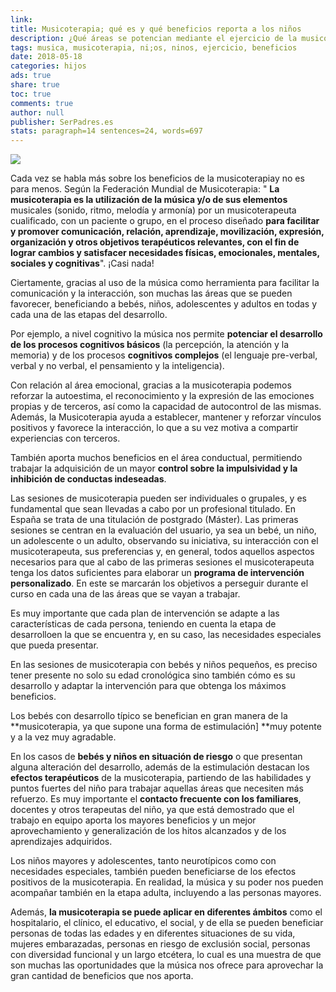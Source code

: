 ```yaml
---
link: 
title: Musicoterapia; qué es y qué beneficios reporta a los niños
description: ¿Qué áreas se potencian mediante el ejercicio de la musicoterapia con un terapeuta oficial? ¿Qué beneficios obtienen los niños que lo ponen en práctica?
tags: musica, musicoterapia, ni;os, ninos, ejercicio, beneficios
date: 2018-05-18
categories: hijos
ads: true
share: true
toc: true
comments: true
author: null
publisher: SerPadres.es
stats: paragraph=14 sentences=24, words=697
---
```


![](http://familiasana.info/images/hijos/nina-guitarra-cascos-c_0.jpg)

Cada vez se habla más sobre los beneficios de la  musicoterapiay no es para menos. Según la Federación Mundial de Musicoterapia: " **La musicoterapia es la utilización de la música y/o de sus elementos** musicales (sonido, ritmo, melodía y armonía) por un musicoterapeuta cualificado, con un paciente o grupo, en el proceso diseñado **para facilitar y promover comunicación, relación, aprendizaje, movilización, expresión, organización y otros objetivos terapéuticos relevantes, con el fin de lograr cambios y satisfacer necesidades físicas, emocionales, mentales, sociales y cognitivas**". ¡Casi nada!

Ciertamente, gracias al uso de la música como herramienta para facilitar la comunicación y la interacción, son muchas las áreas que se pueden favorecer, beneficiando a bebés, niños, adolescentes y adultos en todas y cada una de las etapas del desarrollo.

Por ejemplo, a nivel cognitivo la música nos permite **potenciar el desarrollo de los procesos cognitivos básicos** (la percepción, la atención y la memoria) y de los procesos **cognitivos complejos** (el lenguaje pre-verbal, verbal y no verbal, el pensamiento y la inteligencia).

Con relación al área emocional, gracias a la musicoterapia podemos reforzar la autoestima, el reconocimiento y la expresión de las emociones propias y de terceros, así como la capacidad de autocontrol de las mismas. Además, la Musicoterapia ayuda a establecer, mantener y reforzar vínculos positivos y favorece la interacción, lo que a su vez motiva a compartir experiencias con terceros.

También aporta muchos beneficios en el área conductual, permitiendo trabajar la adquisición de un mayor **control sobre la impulsividad y la inhibición de conductas indeseadas**.

Las sesiones de musicoterapia pueden ser individuales o grupales, y es fundamental que sean llevadas a cabo por un profesional titulado. En España se trata de una titulación de postgrado (Máster). Las primeras sesiones se centran en la evaluación del usuario, ya sea un bebé, un niño, un adolescente o un adulto, observando su iniciativa, su interacción con el musicoterapeuta, sus preferencias y, en general, todos aquellos aspectos necesarios para que al cabo de las primeras sesiones el musicoterapeuta tenga los datos suficientes para elaborar un **programa de intervención personalizado**. En este se marcarán los objetivos a perseguir durante el curso en cada una de las áreas que se vayan a trabajar.

Es muy importante que cada plan de intervención se adapte a las características de cada persona, teniendo en cuenta la etapa de desarrolloen la que se encuentra y, en su caso, las necesidades especiales que pueda presentar.

En las sesiones de  musicoterapia con bebés y niños pequeños, es preciso tener presente no solo su edad cronológica sino también cómo es su desarrollo y adaptar la intervención para que obtenga los máximos beneficios.

Los bebés con desarrollo típico se benefician en gran manera de la **musicoterapia, ya que supone una forma de estimulación] **muy potente y a la vez muy agradable.

En los casos de **bebés y niños en situación de riesgo** o que presentan alguna alteración del desarrollo, además de la estimulación destacan los **efectos terapéuticos** de la musicoterapia, partiendo de las habilidades y puntos fuertes del niño para trabajar aquellas áreas que necesiten más refuerzo. Es muy importante el **contacto frecuente con los familiares**, docentes y otros terapeutas del niño, ya que está demostrado que el trabajo en equipo aporta los mayores beneficios y un mejor aprovechamiento y generalización de los hitos alcanzados y de los aprendizajes adquiridos.

Los niños mayores y adolescentes, tanto neurotípicos como con necesidades especiales, también pueden beneficiarse de los efectos positivos de la musicoterapia. En realidad, la música y su poder nos pueden acompañar también en la etapa adulta, incluyendo a las personas mayores.

Además, **la musicoterapia se puede aplicar en diferentes ámbitos** como el hospitalario, el clínico, el educativo, el social, y de ella se pueden beneficiar personas de todas las edades y en diferentes situaciones de su vida, mujeres embarazadas, personas en riesgo de exclusión social, personas con diversidad funcional y un largo etcétera, lo cual es una muestra de que son muchas las oportunidades que la música nos ofrece para aprovechar la gran cantidad de beneficios que nos aporta.

